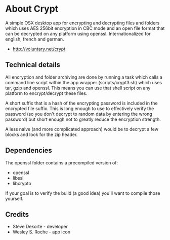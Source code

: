 About Crypt
=========

A simple OSX desktop app for encrypting and decrypting files and folders which uses AES 256bit encryption in CBC mode and an open file format that can be decrypted on any platform using openssl. Internationalized for english, french and german.

* http://voluntary.net/crypt


Technical details
---------------------

All encryption and folder archiving are done by running a task which calls a command line script within the app wrapper (scripts/crypt3.sh) which uses tar, gzip and openssl. This means you can use that shell script on any platform to encrypt/decrypt these files.

A short suffix that is a hash of the encrypting password is included in the encrypted file suffix. This is long enough to use to effectively verify the password (so you don't decrypt to random data by entering the wrong password) but short enough not to greatly reduce the encryption strength. 

A less naive (and more complicated approach) would be to decrypt a few blocks and look for the zip header.


Dependencies
-----------------

The openssl folder contains a precompiled version of:

* openssl
* libssl 
* libcrypto

If your goal is to verify the build (a good idea) you'll want to compile those yourself.


Credits
---------

* Steve Dekorte - developer
* Wesley S. Roche - app icon
